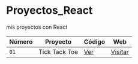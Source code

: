 # Proyectos_React
mis proyectos con React

| Número | Proyecto | Código | Web |
| --- | --- | --- | --- |
| `01` | Tick Tack Toe | [Ver](01-ticktacktoe) | [Visitar](https://tic-tac-toe-vz.netlify.app/) |
